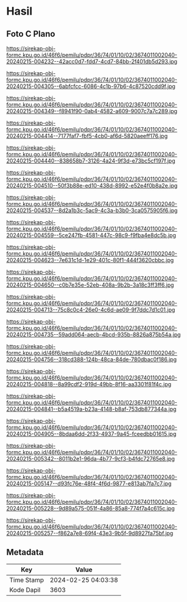 # Hasil

## Foto C Plano

https://sirekap-obj-formc.kpu.go.id/46f6/pemilu/pdpr/36/74/01/10/02/3674011002040-20240215-004232--42acc0d7-fdd7-4cd7-84bb-2f401db5d293.jpg

https://sirekap-obj-formc.kpu.go.id/46f6/pemilu/pdpr/36/74/01/10/02/3674011002040-20240215-004305--6abfcfcc-6086-4c1b-97b6-4c87520cdd9f.jpg

https://sirekap-obj-formc.kpu.go.id/46f6/pemilu/pdpr/36/74/01/10/02/3674011002040-20240215-004349--f8941f90-0ab4-4582-a609-9007c7a7c289.jpg

https://sirekap-obj-formc.kpu.go.id/46f6/pemilu/pdpr/36/74/01/10/02/3674011002040-20240215-004414--7177faf7-fbf5-4cb0-af6d-5820aeeff176.jpg

https://sirekap-obj-formc.kpu.go.id/46f6/pemilu/pdpr/36/74/01/10/02/3674011002040-20240215-004440--838658b7-3126-4a24-9f3d-e73bc5cf197f.jpg

https://sirekap-obj-formc.kpu.go.id/46f6/pemilu/pdpr/36/74/01/10/02/3674011002040-20240215-004510--50f3b88e-ed10-438d-8992-e52e4f0b8a2e.jpg

https://sirekap-obj-formc.kpu.go.id/46f6/pemilu/pdpr/36/74/01/10/02/3674011002040-20240215-004537--8d2a1b3c-5ac9-4c3a-b3b0-3ca0575905f6.jpg

https://sirekap-obj-formc.kpu.go.id/46f6/pemilu/pdpr/36/74/01/10/02/3674011002040-20240215-004559--5ce247fb-4581-447c-98c9-f9fba4e8dc5b.jpg

https://sirekap-obj-formc.kpu.go.id/46f6/pemilu/pdpr/36/74/01/10/02/3674011002040-20240215-004623--7e631c1d-1e29-401c-80f1-444f3620cbbc.jpg

https://sirekap-obj-formc.kpu.go.id/46f6/pemilu/pdpr/36/74/01/10/02/3674011002040-20240215-004650--c0b7e35e-52eb-408a-9b2b-3a18c3ff3ff6.jpg

https://sirekap-obj-formc.kpu.go.id/46f6/pemilu/pdpr/36/74/01/10/02/3674011002040-20240215-004713--75c8c0c4-26e0-4c6d-ae09-9f7ddc7d1c01.jpg

https://sirekap-obj-formc.kpu.go.id/46f6/pemilu/pdpr/36/74/01/10/02/3674011002040-20240215-004735--59add064-aecb-4bcd-935b-8826a875b54a.jpg

https://sirekap-obj-formc.kpu.go.id/46f6/pemilu/pdpr/36/74/01/10/02/3674011002040-20240215-004756--318cd388-124b-48ca-84de-780dbac0f186.jpg

https://sirekap-obj-formc.kpu.go.id/46f6/pemilu/pdpr/36/74/01/10/02/3674011002040-20240215-004818--8a99cdf2-919d-49bb-8f16-aa3301f81f4c.jpg

https://sirekap-obj-formc.kpu.go.id/46f6/pemilu/pdpr/36/74/01/10/02/3674011002040-20240215-004841--b5a4519a-b23a-4148-b8af-753db877344a.jpg

https://sirekap-obj-formc.kpu.go.id/46f6/pemilu/pdpr/36/74/01/10/02/3674011002040-20240215-004905--8bdaa6dd-2f33-4937-9a45-fceedbb01615.jpg

https://sirekap-obj-formc.kpu.go.id/46f6/pemilu/pdpr/36/74/01/10/02/3674011002040-20240215-005342--8011b2e1-96da-4b77-9cf3-b4fdc72765e8.jpg

https://sirekap-obj-formc.kpu.go.id/46f6/pemilu/pdpr/36/74/01/10/02/3674011002040-20240215-005147--d93fc76e-48f4-4f6d-9877-e813ab7fa7c7.jpg

https://sirekap-obj-formc.kpu.go.id/46f6/pemilu/pdpr/36/74/01/10/02/3674011002040-20240215-005228--9d89a575-051f-4a86-85a8-774f7a4c615c.jpg

https://sirekap-obj-formc.kpu.go.id/46f6/pemilu/pdpr/36/74/01/10/02/3674011002040-20240215-005257--f862a7e8-69f4-43e3-9b5f-9d8927fa75bf.jpg


## Metadata

| Key        | Value               |
| ---------- | ------------------- |
| Time Stamp | 2024-02-25 04:03:38 |
| Kode Dapil | 3603                |



